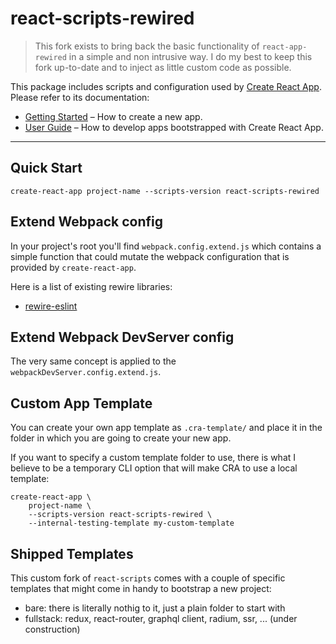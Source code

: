 # react-scripts-rewired

> This fork exists to bring back the basic functionality of `react-app-rewired` in
> a simple and non intrusive way. I do my best to keep this fork up-to-date and
> to inject as little custom code as possible.

This package includes scripts and configuration used by [Create React App](https://github.com/facebook/create-react-app).<br>
Please refer to its documentation:

- [Getting Started](https://github.com/facebook/create-react-app/blob/master/README.md#getting-started) – How to create a new app.
- [User Guide](https://github.com/facebook/create-react-app/blob/master/packages/react-scripts/template/README.md) – How to develop apps bootstrapped with Create React App.

---

## Quick Start

    create-react-app project-name --scripts-version react-scripts-rewired

## Extend Webpack config

In your project's root you'll find `webpack.config.extend.js` which contains a simple
function that could mutate the webpack configuration that is provided by `create-react-app`.

Here is a list of existing rewire libraries:

- [rewire-eslint](https://github.com/marcopeg/create-react-app/packages/react-scripts/lib/rewire-eslint)

## Extend Webpack DevServer config

The very same concept is applied to the `webpackDevServer.config.extend.js`.

## Custom App Template

You can create your own app template as `.cra-template/` and place it in the
folder in which you are going to create your new app.

If you want to specify a custom template folder to use, there is what I believe
to be a temporary CLI option that will make CRA to use a local template:

    create-react-app \
        project-name \
        --scripts-version react-scripts-rewired \
        --internal-testing-template my-custom-template

## Shipped Templates

This custom fork of `react-scripts` comes with a couple of specific templates
that might come in handy to bootstrap a new project:

- bare: there is literally nothig to it, just a plain folder to start with
- fullstack: redux, react-router, graphql client, radium, ssr, ... (under construction)


